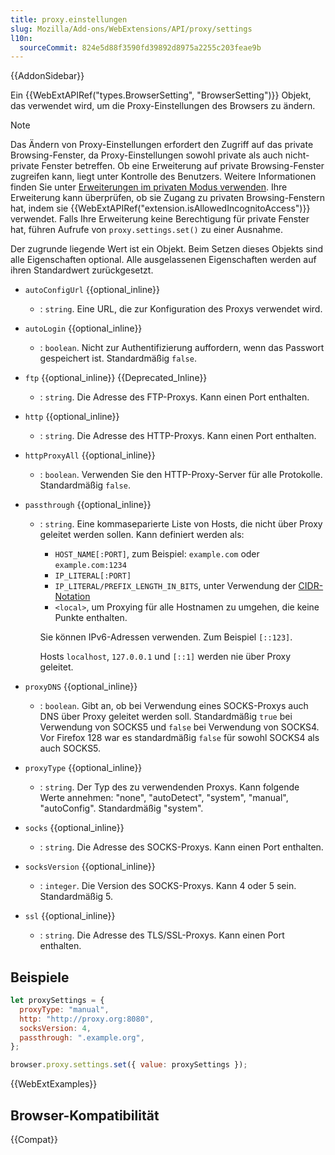 ```yaml
---
title: proxy.einstellungen
slug: Mozilla/Add-ons/WebExtensions/API/proxy/settings
l10n:
  sourceCommit: 824e5d88f3590fd39892d8975a2255c203feae9b
---
```


{{AddonSidebar}}

Ein {{WebExtAPIRef("types.BrowserSetting", "BrowserSetting")}} Objekt, das verwendet wird, um die Proxy-Einstellungen des Browsers zu ändern.

> [!NOTE]
> Das Ändern von Proxy-Einstellungen erfordert den Zugriff auf das private Browsing-Fenster, da Proxy-Einstellungen sowohl private als auch nicht-private Fenster betreffen. Ob eine Erweiterung auf private Browsing-Fenster zugreifen kann, liegt unter Kontrolle des Benutzers. Weitere Informationen finden Sie unter [Erweiterungen im privaten Modus verwenden](https://support.mozilla.org/en-US/kb/extensions-private-browsing). Ihre Erweiterung kann überprüfen, ob sie Zugang zu privaten Browsing-Fenstern hat, indem sie {{WebExtAPIRef("extension.isAllowedIncognitoAccess")}} verwendet. Falls Ihre Erweiterung keine Berechtigung für private Fenster hat, führen Aufrufe von `proxy.settings.set()` zu einer Ausnahme.

Der zugrunde liegende Wert ist ein Objekt. Beim Setzen dieses Objekts sind alle Eigenschaften optional. Alle ausgelassenen Eigenschaften werden auf ihren Standardwert zurückgesetzt.

- `autoConfigUrl` {{optional_inline}}
  - : `string`. Eine URL, die zur Konfiguration des Proxys verwendet wird.
- `autoLogin` {{optional_inline}}
  - : `boolean`. Nicht zur Authentifizierung auffordern, wenn das Passwort gespeichert ist. Standardmäßig `false`.
- `ftp` {{optional_inline}} {{Deprecated_Inline}}
  - : `string`. Die Adresse des FTP-Proxys. Kann einen Port enthalten.
- `http` {{optional_inline}}
  - : `string`. Die Adresse des HTTP-Proxys. Kann einen Port enthalten.
- `httpProxyAll` {{optional_inline}}
  - : `boolean`. Verwenden Sie den HTTP-Proxy-Server für alle Protokolle. Standardmäßig `false`.
- `passthrough` {{optional_inline}}

  - : `string`. Eine kommaseparierte Liste von Hosts, die nicht über Proxy geleitet werden sollen. Kann definiert werden als:

    - `HOST_NAME[:PORT]`, zum Beispiel: `example.com` oder `example.com:1234`
    - `IP_LITERAL[:PORT]`
    - `IP_LITERAL/PREFIX_LENGTH_IN_BITS`, unter Verwendung der [CIDR-Notation](https://en.wikipedia.org/wiki/Classless_Inter-Domain_Routing#CIDR_notation)
    - `<local>`, um Proxying für alle Hostnamen zu umgehen, die keine Punkte enthalten.

    Sie können IPv6-Adressen verwenden. Zum Beispiel `[::123]`.

    Hosts `localhost`, `127.0.0.1` und `[::1]` werden nie über Proxy geleitet.

- `proxyDNS` {{optional_inline}}
  - : `boolean`. Gibt an, ob bei Verwendung eines SOCKS-Proxys auch DNS über Proxy geleitet werden soll. Standardmäßig `true` bei Verwendung von SOCKS5 und `false` bei Verwendung von SOCKS4. Vor Firefox 128 war es standardmäßig `false` für sowohl SOCKS4 als auch SOCKS5.
- `proxyType` {{optional_inline}}
  - : `string`. Der Typ des zu verwendenden Proxys. Kann folgende Werte annehmen: "none", "autoDetect", "system", "manual", "autoConfig". Standardmäßig "system".
- `socks` {{optional_inline}}
  - : `string`. Die Adresse des SOCKS-Proxys. Kann einen Port enthalten.
- `socksVersion` {{optional_inline}}
  - : `integer`. Die Version des SOCKS-Proxys. Kann 4 oder 5 sein. Standardmäßig 5.
- `ssl` {{optional_inline}}
  - : `string`. Die Adresse des TLS/SSL-Proxys. Kann einen Port enthalten.

## Beispiele

```js
let proxySettings = {
  proxyType: "manual",
  http: "http://proxy.org:8080",
  socksVersion: 4,
  passthrough: ".example.org",
};

browser.proxy.settings.set({ value: proxySettings });
```

{{WebExtExamples}}

## Browser-Kompatibilität

{{Compat}}
